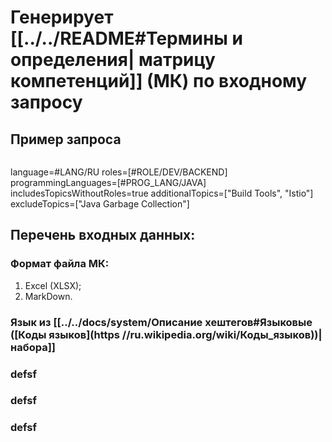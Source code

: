 # Генерирует [[../../README#Термины и определения| матрицу компетенций]] (МК) по входному запросу
## Пример запроса
```bash

```
language=#LANG/RU roles=[#ROLE/DEV/BACKEND] programmingLanguages=[#PROG_LANG/JAVA] includesTopicsWithoutRoles=true additionalTopics=[\"Build Tools\", \"Istio\"] excludeTopics=[\"Java Garbage Collection\"]
## Перечень входных данных:
### Формат файла МК:
1) Excel (XLSX);
2) MarkDown.
### Язык из  [[../../docs/system/Описание хештегов#Языковые ([Коды языков](https //ru.wikipedia.org/wiki/Коды_языков))|набора]]
### defsf
### defsf
### defsf
